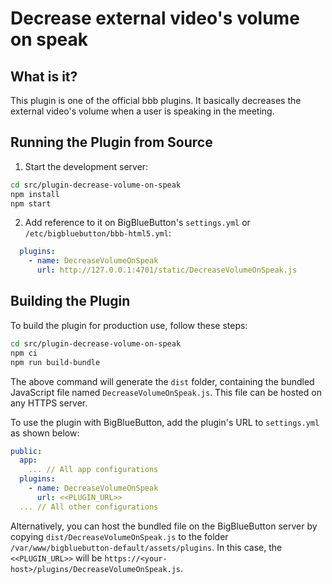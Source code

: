 # Decrease external video's volume on speak

## What is it?

This plugin is one of the official bbb plugins. It basically decreases the external video's volume when a user is speaking in the meeting.

## Running the Plugin from Source

1. Start the development server:

```bash
cd src/plugin-decrease-volume-on-speak
npm install
npm start
```

2. Add reference to it on BigBlueButton's `settings.yml` or `/etc/bigbluebutton/bbb-html5.yml`:

```yaml
  plugins:
    - name: DecreaseVolumeOnSpeak
      url: http://127.0.0.1:4701/static/DecreaseVolumeOnSpeak.js
```

## Building the Plugin

To build the plugin for production use, follow these steps:

```bash
cd src/plugin-decrease-volume-on-speak
npm ci
npm run build-bundle
```

The above command will generate the `dist` folder, containing the bundled JavaScript file named `DecreaseVolumeOnSpeak.js`. This file can be hosted on any HTTPS server.

To use the plugin with BigBlueButton, add the plugin's URL to `settings.yml` as shown below:

```yaml
public:
  app:
    ... // All app configurations
  plugins:
    - name: DecreaseVolumeOnSpeak
      url: <<PLUGIN_URL>>
  ... // All other configurations
```

Alternatively, you can host the bundled file on the BigBlueButton server by copying `dist/DecreaseVolumeOnSpeak.js` to the folder `/var/www/bigbluebutton-default/assets/plugins`. In this case, the `<<PLUGIN_URL>>` will be `https://<your-host>/plugins/DecreaseVolumeOnSpeak.js`.
